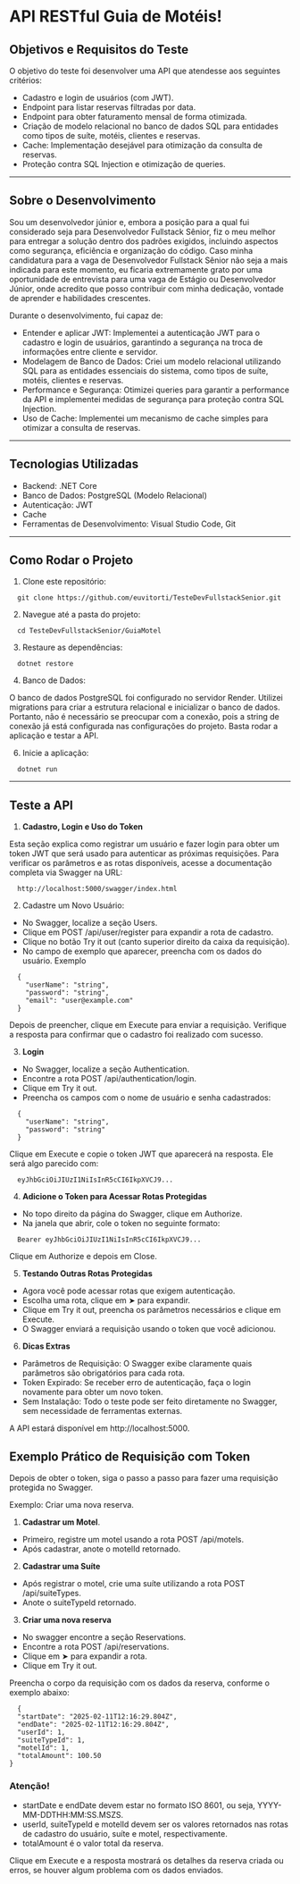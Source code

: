 # API RESTful Guia de Motéis!

## Objetivos e Requisitos do Teste

O objetivo do teste foi desenvolver uma API que atendesse aos seguintes critérios:

- Cadastro e login de usuários (com JWT).
- Endpoint para listar reservas filtradas por data.
- Endpoint para obter faturamento mensal de forma otimizada.
- Criação de modelo relacional no banco de dados SQL para entidades como tipos de suíte, motéis, clientes e reservas.
- Cache: Implementação desejável para otimização da consulta de reservas.
- Proteção contra SQL Injection e otimização de queries.

---

## Sobre o Desenvolvimento

Sou um desenvolvedor júnior e, embora a posição para a qual fui considerado seja para Desenvolvedor Fullstack Sênior, fiz o meu melhor para entregar a solução dentro dos padrões exigidos, incluindo aspectos como segurança, eficiência e organização do código. Caso minha candidatura para a vaga de Desenvolvedor Fullstack Sênior não seja a mais indicada para este momento, eu ficaria extremamente grato por uma oportunidade de entrevista para uma vaga de Estágio ou Desenvolvedor Júnior, onde acredito que posso contribuir com minha dedicação, vontade de aprender e habilidades crescentes.

Durante o desenvolvimento, fui capaz de:

- Entender e aplicar JWT: Implementei a autenticação JWT para o cadastro e login de usuários, garantindo a segurança na troca de informações entre cliente e servidor.
- Modelagem de Banco de Dados: Criei um modelo relacional utilizando SQL para as entidades essenciais do sistema, como tipos de suíte, motéis, clientes e reservas.
- Performance e Segurança: Otimizei queries para garantir a performance da API e implementei medidas de segurança para proteção contra SQL Injection.
- Uso de Cache: Implementei um mecanismo de cache simples para otimizar a consulta de reservas.

---

## Tecnologias Utilizadas

- Backend: .NET Core
- Banco de Dados: PostgreSQL (Modelo Relacional)
- Autenticação: JWT
- Cache
- Ferramentas de Desenvolvimento: Visual Studio Code, Git

---

## Como Rodar o Projeto

1. Clone este repositório:

```
  git clone https://github.com/euvitorti/TesteDevFullstackSenior.git
```

2. Navegue até a pasta do projeto:

```
  cd TesteDevFullstackSenior/GuiaMotel
```

3. Restaure as dependências:

```
  dotnet restore
```

4. Banco de Dados:

O banco de dados PostgreSQL foi configurado no servidor Render. Utilizei migrations para criar a estrutura relacional e inicializar o banco de dados. Portanto, não é necessário se preocupar com a conexão, pois a string de conexão já está configurada nas configurações do projeto. Basta rodar a aplicação e testar a API.

6. Inicie a aplicação:

```
  dotnet run
```

---

## Teste a API

1. **Cadastro, Login e Uso do Token**

Esta seção explica como registrar um usuário e fazer login para obter um token JWT que será usado para autenticar as próximas requisições. Para verificar os parâmetros e as rotas disponíveis, acesse a documentação completa via Swagger na URL:

```
  http://localhost:5000/swagger/index.html
```

2. Cadastre um Novo Usuário:

- No Swagger, localize a seção Users.
- Clique em POST /api/user/register para expandir a rota de cadastro.
- Clique no botão Try it out (canto superior direito da caixa da requisição).
- No campo de exemplo que aparecer, preencha com os dados do usuário. Exemplo

```
  {
    "userName": "string",
    "password": "string",
    "email": "user@example.com"
  }
```

Depois de preencher, clique em Execute para enviar a requisição. Verifique a resposta para confirmar que o cadastro foi realizado com sucesso.

3. **Login**

- No Swagger, localize a seção Authentication.
- Encontre a rota POST /api/authentication/login.
- Clique em Try it out.
- Preencha os campos com o nome de usuário e senha cadastrados:

```
  {
    "userName": "string",
    "password": "string"
  }
```

Clique em Execute e copie o token JWT que aparecerá na resposta. Ele será algo parecido com:

```
  eyJhbGciOiJIUzI1NiIsInR5cCI6IkpXVCJ9...
```

4. **Adicione o Token para Acessar Rotas Protegidas**

- No topo direito da página do Swagger, clique em Authorize.
- Na janela que abrir, cole o token no seguinte formato:

```
  Bearer eyJhbGciOiJIUzI1NiIsInR5cCI6IkpXVCJ9...
```

Clique em Authorize e depois em Close.

5. **Testando Outras Rotas Protegidas**

- Agora você pode acessar rotas que exigem autenticação.
- Escolha uma rota, clique em ➤ para expandir.
- Clique em Try it out, preencha os parâmetros necessários e clique em Execute.
- O Swagger enviará a requisição usando o token que você adicionou.

6. **Dicas Extras**

- Parâmetros de Requisição: O Swagger exibe claramente quais parâmetros são obrigatórios para cada rota.
- Token Expirado: Se receber erro de autenticação, faça o login novamente para obter um novo token.
- Sem Instalação: Todo o teste pode ser feito diretamente no Swagger, sem necessidade de ferramentas externas.

A API estará disponível em http://localhost:5000.


## Exemplo Prático de Requisição com Token

Depois de obter o token, siga o passo a passo para fazer uma requisição protegida no Swagger.

Exemplo: Criar uma nova reserva.

1. **Cadastrar um Motel**.

- Primeiro, registre um motel usando a rota POST /api/motels.
- Após cadastrar, anote o motelId retornado.

2. **Cadastrar uma Suíte**

- Após registrar o motel, crie uma suíte utilizando a rota POST /api/suiteTypes.
- Anote o suiteTypeId retornado.

3. **Criar uma nova reserva**
   
- No swagger encontre a seção Reservations.
- Encontre a rota POST /api/reservations.
- Clique em ➤ para expandir a rota.
- Clique em Try it out.

Preencha o corpo da requisição com os dados da reserva, conforme o exemplo abaixo:

```
  {
  "startDate": "2025-02-11T12:16:29.804Z",
  "endDate": "2025-02-11T12:16:29.804Z",
  "userId": 1,
  "suiteTypeId": 1,
  "motelId": 1,
  "totalAmount": 100.50
}

```

### Atenção!

- startDate e endDate devem estar no formato ISO 8601, ou seja, YYYY-MM-DDTHH:MM:SS.MSZS.
- userId, suiteTypeId e motelId devem ser os valores retornados nas rotas de cadastro do usuário, suíte e motel, respectivamente.
- totalAmount é o valor total da reserva.

Clique em Execute e a resposta mostrará os detalhes da reserva criada ou erros, se houver algum problema com os dados enviados.
